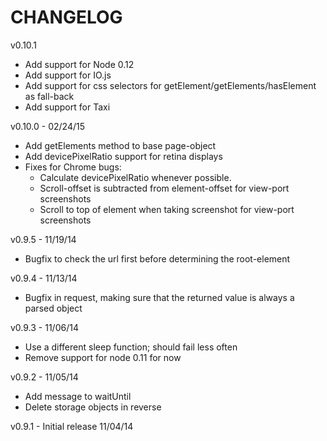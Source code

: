 CHANGELOG
=========

v0.10.1
* Add support for Node 0.12
* Add support for IO.js
* Add support for css selectors for getElement/getElements/hasElement as fall-back
* Add support for Taxi

v0.10.0 - 02/24/15
* Add getElements method to base page-object
* Add devicePixelRatio support for retina displays
* Fixes for Chrome bugs:
  * Calculate devicePixelRatio whenever possible.
  * Scroll-offset is subtracted from element-offset for view-port screenshots
  * Scroll to top of element when taking screenshot for view-port screenshots

v0.9.5 - 11/19/14
* Bugfix to check the url first before determining the root-element

v0.9.4 - 11/13/14
* Bugfix in request, making sure that the returned value is always a parsed object

v0.9.3 - 11/06/14
* Use a different sleep function; should fail less often
* Remove support for node 0.11 for now

v0.9.2 - 11/05/14
* Add message to waitUntil
* Delete storage objects in reverse

v0.9.1 - Initial release 11/04/14
